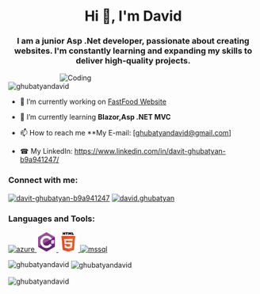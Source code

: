 <h1 align="center">Hi 👋, I'm David</h1>
<h3 align="center">I am a junior Asp .Net developer, passionate about creating websites. I'm constantly learning and expanding my skills to deliver high-quality projects.</h3>
<img align="right" alt="Coding" width="400" src="https://i.pinimg.com/originals/81/17/8b/81178b47a8598f0c81c4799f2cdd4057.gif">

<p align="left"> <img src="https://komarev.com/ghpvc/?username=ghubatyandavid&label=Profile%20views&color=0e75b6&style=flat" alt="ghubatyandavid" /> </p>

- 🔭 I’m currently working on [FastFood Website](http://www.fastfood.somee.com/User/Default.aspx)

- 🌱 I’m currently learning **Blazor,Asp .NET MVC**

- 📫 How to reach me **My E-mail: [ghubatyandavid@gmail.com]

- ☎ My LinkedIn: https://www.linkedin.com/in/davit-ghubatyan-b9a941247/

<h3 align="left">Connect with me:</h3>
<p align="left">
<a href="https://linkedin.com/in/davit-ghubatyan-b9a941247" target="blank"><img align="center" src="https://raw.githubusercontent.com/rahuldkjain/github-profile-readme-generator/master/src/images/icons/Social/linked-in-alt.svg" alt="davit-ghubatyan-b9a941247" height="30" width="40" /></a>
<a href="https://fb.com/david.ghubatyan" target="blank"><img align="center" src="https://raw.githubusercontent.com/rahuldkjain/github-profile-readme-generator/master/src/images/icons/Social/facebook.svg" alt="david.ghubatyan" height="30" width="40" /></a>
</p>

<h3 align="left">Languages and Tools:</h3>
<p align="left"> <a href="https://azure.microsoft.com/en-in/" target="_blank" rel="noreferrer"> <img src="https://www.vectorlogo.zone/logos/microsoft_azure/microsoft_azure-icon.svg" alt="azure" width="40" height="40"/> </a> <a href="https://www.w3schools.com/cs/" target="_blank" rel="noreferrer"> <img src="https://raw.githubusercontent.com/devicons/devicon/master/icons/csharp/csharp-original.svg" alt="csharp" width="40" height="40"/> </a> <a href="https://www.w3.org/html/" target="_blank" rel="noreferrer"> <img src="https://raw.githubusercontent.com/devicons/devicon/master/icons/html5/html5-original-wordmark.svg" alt="html5" width="40" height="40"/> </a> <a href="https://www.microsoft.com/en-us/sql-server" target="_blank" rel="noreferrer"> <img src="https://www.svgrepo.com/show/303229/microsoft-sql-server-logo.svg" alt="mssql" width="40" height="40"/> </a> </p>

<p><img align="left" src="https://github-readme-stats.vercel.app/api/top-langs?username=ghubatyandavid&show_icons=true&locale=en&layout=compact" alt="ghubatyandavid" /></p>

<p>&nbsp;<img align="center" src="https://github-readme-stats.vercel.app/api?username=ghubatyandavid&show_icons=true&locale=en" alt="ghubatyandavid" /></p>

<p><img align="center" src="https://github-readme-streak-stats.herokuapp.com/?user=ghubatyandavid&" alt="ghubatyandavid" /></p>
